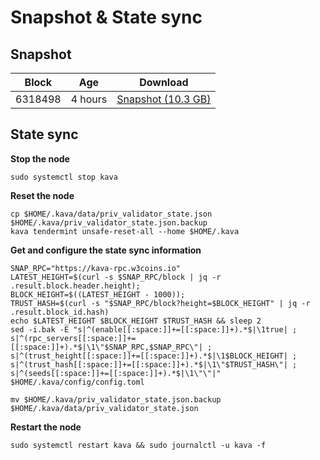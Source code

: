# Snapshot & State sync

## Snapshot

|     Block   |     Age     |   Download  |
| ----------- | ----------- | ----------- |
|   6318498   |  4 hours | [Snapshot (10.3 GB)](https://s3.eu-central-1.amazonaws.com/w3coins.io/snapshots/kava-mainnet/kava_snapsot_latest.tar.lz4)  |

## State sync

**Stop the node**

```
sudo systemctl stop kava
```

**Reset the node**

```
cp $HOME/.kava/data/priv_validator_state.json $HOME/.kava/priv_validator_state.json.backup
kava tendermint unsafe-reset-all --home $HOME/.kava
```

**Get and configure the state sync information**

```
SNAP_RPC="https://kava-rpc.w3coins.io"
LATEST_HEIGHT=$(curl -s $SNAP_RPC/block | jq -r .result.block.header.height);
BLOCK_HEIGHT=$((LATEST_HEIGHT - 1000));
TRUST_HASH=$(curl -s "$SNAP_RPC/block?height=$BLOCK_HEIGHT" | jq -r .result.block_id.hash) 
echo $LATEST_HEIGHT $BLOCK_HEIGHT $TRUST_HASH && sleep 2
sed -i.bak -E "s|^(enable[[:space:]]+=[[:space:]]+).*$|\1true| ;
s|^(rpc_servers[[:space:]]+=[[:space:]]+).*$|\1\"$SNAP_RPC,$SNAP_RPC\"| ;
s|^(trust_height[[:space:]]+=[[:space:]]+).*$|\1$BLOCK_HEIGHT| ;
s|^(trust_hash[[:space:]]+=[[:space:]]+).*$|\1\"$TRUST_HASH\"| ;
s|^(seeds[[:space:]]+=[[:space:]]+).*$|\1\"\"|" $HOME/.kava/config/config.toml
```

```
mv $HOME/.kava/priv_validator_state.json.backup $HOME/.kava/data/priv_validator_state.json
```

**Restart the node**

```
sudo systemctl restart kava && sudo journalctl -u kava -f
```

